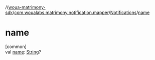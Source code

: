 //[woua-matrimony-sdk](../../../index.md)/[com.woualabs.matrimony.notification.mapper](../index.md)/[Notifications](index.md)/[name](name.md)

# name

[common]\
val [name](name.md): [String](https://kotlinlang.org/api/latest/jvm/stdlib/kotlin/-string/index.html)?
